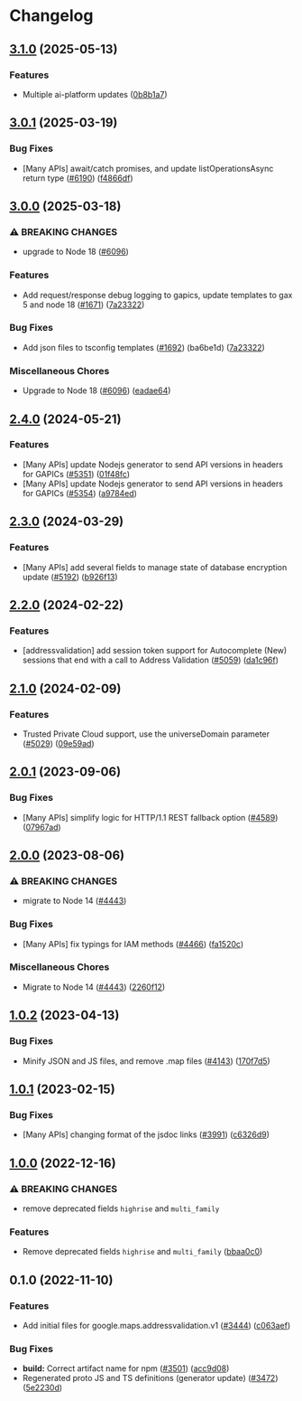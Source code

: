 # Changelog

## [3.1.0](https://github.com/googleapis/google-cloud-node/compare/addressvalidation-v3.0.1...addressvalidation-v3.1.0) (2025-05-13)


### Features

* Multiple ai-platform updates ([0b8b1a7](https://github.com/googleapis/google-cloud-node/commit/0b8b1a75f33bdf94000321d239834b9b10757862))

## [3.0.1](https://github.com/googleapis/google-cloud-node/compare/addressvalidation-v3.0.0...addressvalidation-v3.0.1) (2025-03-19)


### Bug Fixes

* [Many APIs] await/catch promises, and update listOperationsAsync return type ([#6190](https://github.com/googleapis/google-cloud-node/issues/6190)) ([f4866df](https://github.com/googleapis/google-cloud-node/commit/f4866dfa6ab481163150f54928a9857d2dfef948))

## [3.0.0](https://github.com/googleapis/google-cloud-node/compare/addressvalidation-v2.4.0...addressvalidation-v3.0.0) (2025-03-18)


### ⚠ BREAKING CHANGES

* upgrade to Node 18 ([#6096](https://github.com/googleapis/google-cloud-node/issues/6096))

### Features

* Add request/response debug logging to gapics, update templates to gax 5 and node 18 ([#1671](https://github.com/googleapis/google-cloud-node/issues/1671)) ([7a23322](https://github.com/googleapis/google-cloud-node/commit/7a23322530b610eec2fe4c18fe1854048f31c811))


### Bug Fixes

* Add json files to tsconfig templates ([#1692](https://github.com/googleapis/google-cloud-node/issues/1692)) (ba6be1d) ([7a23322](https://github.com/googleapis/google-cloud-node/commit/7a23322530b610eec2fe4c18fe1854048f31c811))


### Miscellaneous Chores

* Upgrade to Node 18 ([#6096](https://github.com/googleapis/google-cloud-node/issues/6096)) ([eadae64](https://github.com/googleapis/google-cloud-node/commit/eadae64d54e07aa2c65097ea52e65008d4e87436))

## [2.4.0](https://github.com/googleapis/google-cloud-node/compare/addressvalidation-v2.3.0...addressvalidation-v2.4.0) (2024-05-21)


### Features

* [Many APIs] update Nodejs generator to send API versions in headers for GAPICs ([#5351](https://github.com/googleapis/google-cloud-node/issues/5351)) ([01f48fc](https://github.com/googleapis/google-cloud-node/commit/01f48fce63ec4ddf801d59ee2b8c0db9f6fb8372))
* [Many APIs] update Nodejs generator to send API versions in headers for GAPICs ([#5354](https://github.com/googleapis/google-cloud-node/issues/5354)) ([a9784ed](https://github.com/googleapis/google-cloud-node/commit/a9784ed3db6ee96d171762308bbbcd57390b6866))

## [2.3.0](https://github.com/googleapis/google-cloud-node/compare/addressvalidation-v2.2.0...addressvalidation-v2.3.0) (2024-03-29)


### Features

* [Many APIs] add several fields to manage state of database encryption update ([#5192](https://github.com/googleapis/google-cloud-node/issues/5192)) ([b926f13](https://github.com/googleapis/google-cloud-node/commit/b926f1326ea4df73c411dbeb7e529f8d9ccc3642))

## [2.2.0](https://github.com/googleapis/google-cloud-node/compare/addressvalidation-v2.1.0...addressvalidation-v2.2.0) (2024-02-22)


### Features

* [addressvalidation] add session token support for Autocomplete (New) sessions that end with a call to Address Validation ([#5059](https://github.com/googleapis/google-cloud-node/issues/5059)) ([da1c96f](https://github.com/googleapis/google-cloud-node/commit/da1c96fcf441e412b3657b6b433c4a07c5afca1d))

## [2.1.0](https://github.com/googleapis/google-cloud-node/compare/addressvalidation-v2.0.1...addressvalidation-v2.1.0) (2024-02-09)


### Features

* Trusted Private Cloud support, use the universeDomain parameter  ([#5029](https://github.com/googleapis/google-cloud-node/issues/5029)) ([09e59ad](https://github.com/googleapis/google-cloud-node/commit/09e59ad6e34001a33d01894ccd5a0643f1a84883))

## [2.0.1](https://github.com/googleapis/google-cloud-node/compare/addressvalidation-v2.0.0...addressvalidation-v2.0.1) (2023-09-06)


### Bug Fixes

* [Many APIs] simplify logic for HTTP/1.1 REST fallback option ([#4589](https://github.com/googleapis/google-cloud-node/issues/4589)) ([07967ad](https://github.com/googleapis/google-cloud-node/commit/07967add1b5fc28b548cf74721b595ea0ba90d5b))

## [2.0.0](https://github.com/googleapis/google-cloud-node/compare/addressvalidation-v1.0.2...addressvalidation-v2.0.0) (2023-08-06)


### ⚠ BREAKING CHANGES

* migrate to Node 14 ([#4443](https://github.com/googleapis/google-cloud-node/issues/4443))

### Bug Fixes

* [Many APIs] fix typings for IAM methods ([#4466](https://github.com/googleapis/google-cloud-node/issues/4466)) ([fa1520c](https://github.com/googleapis/google-cloud-node/commit/fa1520c3eb526efd3523d9cea349ed31683d5889))


### Miscellaneous Chores

* Migrate to Node 14 ([#4443](https://github.com/googleapis/google-cloud-node/issues/4443)) ([2260f12](https://github.com/googleapis/google-cloud-node/commit/2260f12543d171bda95345e53475f5f0fdc45770))

## [1.0.2](https://github.com/googleapis/google-cloud-node/compare/addressvalidation-v1.0.1...addressvalidation-v1.0.2) (2023-04-13)


### Bug Fixes

* Minify JSON and JS files, and remove .map files ([#4143](https://github.com/googleapis/google-cloud-node/issues/4143)) ([170f7d5](https://github.com/googleapis/google-cloud-node/commit/170f7d57b8fd344d182a8e758867b8124722eebc))

## [1.0.1](https://github.com/googleapis/google-cloud-node/compare/addressvalidation-v1.0.0...addressvalidation-v1.0.1) (2023-02-15)


### Bug Fixes

* [Many APIs] changing format of the jsdoc links ([#3991](https://github.com/googleapis/google-cloud-node/issues/3991)) ([c6326d9](https://github.com/googleapis/google-cloud-node/commit/c6326d90abb9b649b25052e4afe7b3eb0f65bcb4))

## [1.0.0](https://github.com/googleapis/google-cloud-node/compare/addressvalidation-v0.1.0...addressvalidation-v1.0.0) (2022-12-16)


### ⚠ BREAKING CHANGES

* remove deprecated fields `highrise` and `multi_family`

### Features

* Remove deprecated fields `highrise` and `multi_family` ([bbaa0c0](https://github.com/googleapis/google-cloud-node/commit/bbaa0c03aa7d8621d3861a3c434f19d83f616b2f))

## 0.1.0 (2022-11-10)


### Features

* Add initial files for google.maps.addressvalidation.v1 ([#3444](https://github.com/googleapis/google-cloud-node/issues/3444)) ([c063aef](https://github.com/googleapis/google-cloud-node/commit/c063aef847a011762f16c04bd33d05a860b69cd4))


### Bug Fixes

* **build:** Correct artifact name for npm ([#3501](https://github.com/googleapis/google-cloud-node/issues/3501)) ([acc9d08](https://github.com/googleapis/google-cloud-node/commit/acc9d08aff510d8fb2fdffac8ea5768531d8fc33))
* Regenerated proto JS and TS definitions (generator update) ([#3472](https://github.com/googleapis/google-cloud-node/issues/3472)) ([5e2230d](https://github.com/googleapis/google-cloud-node/commit/5e2230dfc4302bb2ac9628ff4200eb46509e103d))
